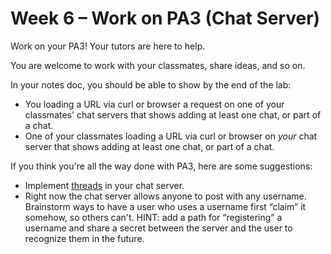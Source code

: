 # Week 6 – Work on PA3 (Chat Server)

Work on your PA3! Your tutors are here to help.

You are welcome to work with your classmates, share ideas, and so on.

In your notes doc, you should be able to show by the end of the lab:

- You loading a URL via curl or browser a request on one of your classmates'
  chat servers that shows adding at least one chat, or part of a chat.
- One of your classmates loading a URL via curl or browser on _your_
  chat server that shows adding at least one chat, or part of a chat.

If you think you're all the way done with PA3, here are some suggestions:

- Implement
  [threads](https://slack.com/help/articles/115000769927-Use-threads-to-organize-discussions)
  in your chat server.
- Right now the chat server allows anyone to post with any username. Brainstorm
  ways to have a user who uses a username first “claim” it somehow, so others
  can't. HINT: add a path for “registering” a username and share a secret
  between the server and the user to recognize them in the future.
